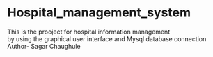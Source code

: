 # Hospital_management_system
This is the prooject for hospital information management<br> by using the graphical user interface and Mysql database connection<br>
Author- Sagar Chaughule
